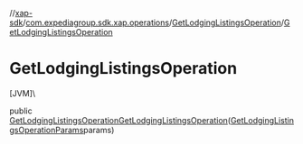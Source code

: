 //[xap-sdk](../../../index.md)/[com.expediagroup.sdk.xap.operations](../index.md)/[GetLodgingListingsOperation](index.md)/[GetLodgingListingsOperation](-get-lodging-listings-operation.md)

# GetLodgingListingsOperation

[JVM]\

public [GetLodgingListingsOperation](index.md)[GetLodgingListingsOperation](-get-lodging-listings-operation.md)([GetLodgingListingsOperationParams](../-get-lodging-listings-operation-params/index.md)params)
